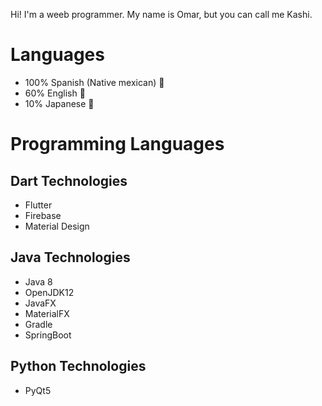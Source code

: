 Hi! I'm a weeb programmer. My name is Omar, but you can call me Kashi.

# Languages
- 100% Spanish (Native mexican) 🌮
- 60% English 🗽
- 10% Japanese 🍣

# Programming Languages 
## Dart Technologies
- Flutter
- Firebase
- Material Design

## Java Technologies
- Java 8
- OpenJDK12
- JavaFX
- MaterialFX
- Gradle
- SpringBoot

## Python Technologies
- PyQt5
